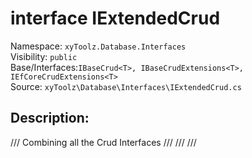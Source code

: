 # interface IExtendedCrud<T>

Namespace: `xyToolz.Database.Interfaces`  
Visibility: `public`  
Base/Interfaces:`IBaseCrud<T>, IBaseCrudExtensions<T>, IEfCoreCrudExtensions<T>`  
Source: `xyToolz\Database\Interfaces\IExtendedCrud.cs`

## Description:

/// Combining all the Crud Interfaces
    /// 
    /// 
    ///


